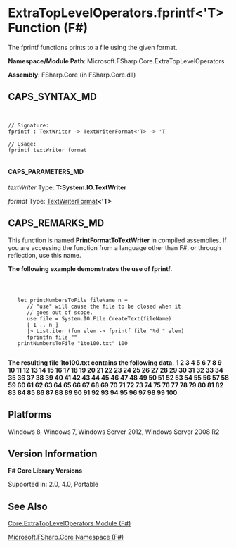 # ExtraTopLevelOperators.fprintf<'T> Function (F#)

The fprintf functions prints to a file using the given format.

**Namespace/Module Path**: Microsoft.FSharp.Core.ExtraTopLevelOperators

**Assembly**: FSharp.Core (in FSharp.Core.dll)


## CAPS_SYNTAX_MD



```


// Signature:
fprintf : TextWriter -> TextWriterFormat<'T> -> 'T

// Usage:
fprintf textWriter format


```



#### CAPS_PARAMETERS_MD
*textWriter*
Type: **T:System.IO.TextWriter**


*format*
Type: [TextWriterFormat](http://msdn.microsoft.com/en-us/library/2080c4a5-7bdd-4a01-8e01-10b498af92de)**&lt;'T&gt;**




## CAPS_REMARKS_MD
This function is named **PrintFormatToTextWriter** in compiled assemblies. If you are accessing the function from a language other than F#, or through reflection, use this name.

**The following example demonstrates the use of fprintf.**


```



   let printNumbersToFile fileName n =
      // "use" will cause the file to be closed when it
      // goes out of scope.
      use file = System.IO.File.CreateText(fileName)
      [ 1 .. n ]
      |> List.iter (fun elem -> fprintf file "%d " elem)
      fprintfn file ""
   printNumbersToFile "1to100.txt" 100


```



**The resulting file 1to100.txt contains the following data.**
**1 2 3 4 5 6 7 8 9 10 11 12 13 14 15 16 17 18 19 20 21 22 23 24 25 26 27 28 29 30 31 32 33 34 35 36 37 38 39 40 41 42 43 44 45 46 47 48 49 50 51 52 53 54 55 56 57 58 59 60 61 62 63 64 65 66 67 68 69 70 71 72 73 74 75 76 77 78 79 80 81 82 83 84 85 86 87 88 89 90 91 92 93 94 95 96 97 98 99 100**
## Platforms
Windows 8, Windows 7, Windows Server 2012, Windows Server 2008 R2


## Version Information
**F# Core Library Versions**

Supported in: 2.0, 4.0, Portable




## See Also
[Core.ExtraTopLevelOperators Module &#40;F&#35;&#41;](Core.ExtraTopLevelOperators+Module+%28F%23%29.md)

[Microsoft.FSharp.Core Namespace &#40;F&#35;&#41;](Microsoft.FSharp.Core+Namespace+%28F%23%29.md)

